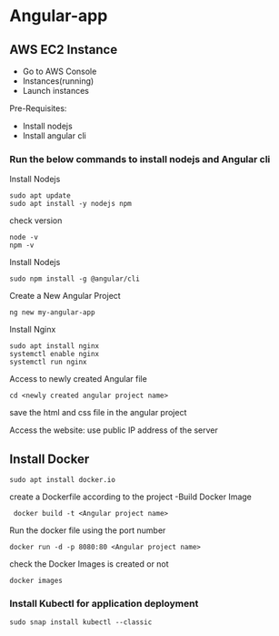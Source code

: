 # Angular-app
## AWS EC2 Instance

- Go to AWS Console
- Instances(running)
- Launch instances

Pre-Requisites:
- Install nodejs 
- Install angular cli

### Run the below commands to install nodejs  and Angular cli

Install Nodejs 

```
sudo apt update
sudo apt install -y nodejs npm
```
check version 
```
node -v
npm -v
```
Install Nodejs 
```
sudo npm install -g @angular/cli
```

Create a New Angular Project
```
ng new my-angular-app
```

Install Nginx 
```
sudo apt install nginx
systemctl enable nginx
systemctl run nginx
```
Access to newly created Angular file 

```
cd <newly created angular project name>
```
save the html and css file in the angular project 

Access the website: use public IP address of the server


## Install Docker

```
sudo apt install docker.io
```
create a Dockerfile according to the project 
-Build Docker Image
```
 docker build -t <Angular project name>
 ```
Run the docker file using the port number 
```
docker run -d -p 8080:80 <Angular project name>
```
check the Docker Images is created or not 
```
docker images
```

### Install Kubectl for application deployment 
```
sudo snap install kubectl --classic
```
